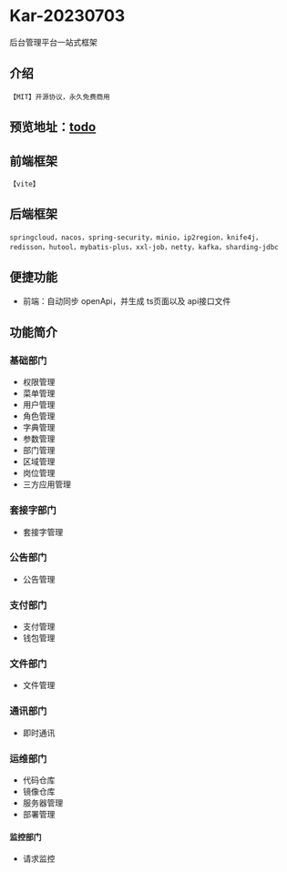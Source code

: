 # Kar-20230703

后台管理平台一站式框架

## 介绍

`【MIT】开源协议，永久免费商用`

## 预览地址：[todo](todo)

## 前端框架

`【vite】`

## 后端框架

`springcloud，nacos，spring-security，minio，ip2region，knife4j，redisson，hutool，mybatis-plus，xxl-job，netty，kafka，sharding-jdbc`

## 便捷功能

- 前端：自动同步 openApi，并生成 ts页面以及 api接口文件

## 功能简介

### 基础部门

- 权限管理
- 菜单管理
- 用户管理
- 角色管理
- 字典管理
- 参数管理
- 部门管理
- 区域管理
- 岗位管理
- 三方应用管理

### 套接字部门
- 套接字管理

### 公告部门
- 公告管理

### 支付部门
- 支付管理
- 钱包管理

### 文件部门
- 文件管理

### 通讯部门
- 即时通讯

### 运维部门
- 代码仓库
- 镜像仓库
- 服务器管理
- 部署管理

#### 监控部门
- 请求监控
